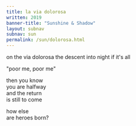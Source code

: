 ```yaml
---
title: la via dolorosa
written: 2019
banner-title: "Sunshine & Shadow" 
layout: subnav
subnav: sun
permalink: /sun/dolorosa.html
---
```


<div class="poem">
on the via dolorosa  
the descent into night  
if it's all  

"poor me, poor me"  

then you know  
you are halfway  
and the return  
is still to come

how else  
are heroes born?
</div>

